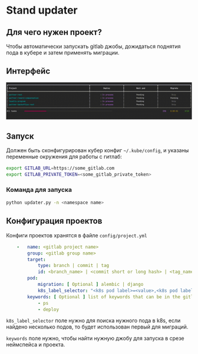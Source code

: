 # Stand updater

## Для чего нужен проект?
Чтобы автоматически запускать gitlab джобы, дожидаться поднятия пода в кубере и затем применять миграции.

## Интерфейс

![Alt Text](https://github.com/psvoropaev/stand_updater/blob/first_vision/media/interface.gif?raw=true)

## Запуск
Должен быть сконфигурирован кубер конфиг `~/.kube/config`, и указаны переменные окружения для работы с гитлаб:
```bash
export GITLAB_URL=https://some_gitlab.com
export GITLAB_PRIVATE_TOKEN=<some_gitlab_private_token>
```
### Команда для запуска
```bash
python updater.py -n <namespace name>
```

## Конфигурация проектов
Конфиги проектов хранятся в файле `config/project.yml`

```yaml
    -   name: <gitlab project name>
        group: <gitlab group name>
        target:
            type: branch | commit | tag
            id: <branch_name> | <commit short or long hash> | <tag_name>
        pod:
            migration: [ Optional ] alembic | django
            k8s_label_selector: "<k8s pod label>=<value>,<k8s pod label>=<value>,..."
        keywords: [ Optional ] list of keywords that can be in the gitlab job state. 
            - ps
            - deploy
```
`k8s_label_selector` поле нужно для поиска нужного пода в k8s, если найдено несколько подов, то будет использован первый для миграций.

`keywords` поле нужно, чтобы найти нужную джобу для запуска в срезе неймспейса и проекта.